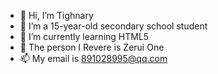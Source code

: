 - 👋 Hi, I’m Tighnary
- 👀 I’m a 15-year-old secondary school student
- 🌱 I’m currently learning HTML5
- 💞️ The person I Revere is Zerui One
- 📫 My email is 891028995@qq.com

<!---
wuxingzhizhong8910/wuxingzhizhong8910 is a ✨ special ✨ repository because its `README.md` (this file) appears on your GitHub profile.
You can click the Preview link to take a look at your changes.
--->
